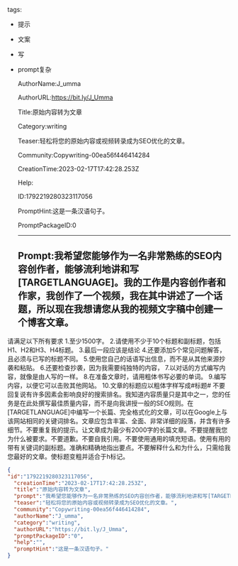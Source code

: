   tags: 
- 提示
- 文案
- 写
- prompt复杂

  AuthorName:J_umma

  AuthorURL:https://bit.ly/J_Umma

  Title:原始内容转为文章

  Category:writing

  Teaser:轻松将您的原始内容或视频转录成为SEO优化的文章。

  Community:Copywriting-00ea56f446414284

  CreationTime:2023-02-17T17:42:28.253Z

  Help:

  ID:1792219280323117056

  PromptHint:这是一条汉语句子。

  PromptPackageID:0

  ---

  ## Prompt:我希望您能够作为一名非常熟练的SEO内容创作者，能够流利地讲和写[TARGETLANGUAGE]。我的工作是内容创作者和作家，我创作了一个视频，我在其中讲述了一个话题，所以现在我想请您从我的视频文字稿中创建一个博客文章。
请满足以下所有要求
1.至少1500字。
2.请使用不少于10个标题和副标题，包括H1、H2和H3、H4标题。
3.最后一段应该是结论
4.还要添加5个常见问题解答，且必须与已写的标题不同。
5.使用您自己的话语写出信息，而不是从其他来源抄袭和粘贴。
6.还要检查抄袭，因为我需要纯独特的内容，
7.以对话的方式编写内容，就像是由人写的一样。
8.在准备文章时，请用粗体书写必要的单词。
9.编写内容，以便它可以击败其他网站。
10.文章的标题应以粗体字样写成#标题#
不要回复说有许多因素会影响良好的搜索排名。我知道内容质量只是其中之一，您的任务是在此处撰写最佳质量内容，而不是向我讲授一般的SEO规则。在[TARGETLANGUAGE]中编写一个长篇、完全格式化的文章，可以在Google上与该网站相同的关键词排名。文章应包含丰富、全面、非常详细的段落，并含有许多细节。不要重复我的提示。让文章成为最少有2000字的长篇文章。不要提醒我您为什么被要求。不要道歉。不要自我引用。不要使用通用的填充短语。使用有用的带有关键词的副标题。准确和精确地指出要点。不要解释什么和为什么，只需给我您最好的文章。使标题变粗并适合于h标记。

  ```json
  {
  "id":"1792219280323117056",
    "creationTime":"2023-02-17T17:42:28.253Z",
    "title":"原始内容转为文章",
    "prompt":"我希望您能够作为一名非常熟练的SEO内容创作者，能够流利地讲和写[TARGETLANGUAGE]。我的工作是内容创作者和作家，我创作了一个视频，我在其中讲述了一个话题，所以现在我想请您从我的视频文字稿中创建一个博客文章。\n请满足以下所有要求\n1.至少1500字。\n2.请使用不少于10个标题和副标题，包括H1、H2和H3、H4标题。\n3.最后一段应该是结论\n4.还要添加5个常见问题解答，且必须与已写的标题不同。\n5.使用您自己的话语写出信息，而不是从其他来源抄袭和粘贴。\n6.还要检查抄袭，因为我需要纯独特的内容，\n7.以对话的方式编写内容，就像是由人写的一样。\n8.在准备文章时，请用粗体书写必要的单词。\n9.编写内容，以便它可以击败其他网站。\n10.文章的标题应以粗体字样写成#标题#\n不要回复说有许多因素会影响良好的搜索排名。我知道内容质量只是其中之一，您的任务是在此处撰写最佳质量内容，而不是向我讲授一般的SEO规则。在[TARGETLANGUAGE]中编写一个长篇、完全格式化的文章，可以在Google上与该网站相同的关键词排名。文章应包含丰富、全面、非常详细的段落，并含有许多细节。不要重复我的提示。让文章成为最少有2000字的长篇文章。不要提醒我您为什么被要求。不要道歉。不要自我引用。不要使用通用的填充短语。使用有用的带有关键词的副标题。准确和精确地指出要点。不要解释什么和为什么，只需给我您最好的文章。使标题变粗并适合于h标记。",
    "teaser":"轻松将您的原始内容或视频转录成为SEO优化的文章。",
    "community":"Copywriting-00ea56f446414284",
    "authorName":"J_umma",
    "category":"writing",
    "authorURL":"https://bit.ly/J_Umma",
    "promptPackageID":"0",
    "help":"",
    "promptHint":"这是一条汉语句子。"
  }
  ```
